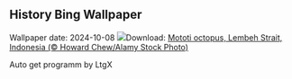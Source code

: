 ## History Bing Wallpaper
Wallpaper date: 2024-10-08
![](https://www.bing.com/th?id=OHR.MototiOctopus_EN-GB7709724340_UHD.jpg&w=1000)Download: [Mototi octopus, Lembeh Strait, Indonesia (© Howard Chew/Alamy Stock Photo)](https://www.bing.com/th?id=OHR.MototiOctopus_EN-GB7709724340_UHD.jpg)

Auto get programm by LtgX
